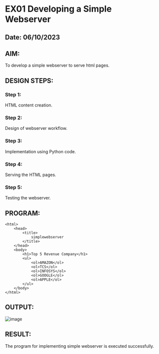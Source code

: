# EX01 Developing a Simple Webserver
## Date: 06/10/2023

## AIM:
To develop a simple webserver to serve html pages.

## DESIGN STEPS:
### Step 1: 
HTML content creation.

### Step 2:
Design of webserver workflow.

### Step 3:
Implementation using Python code.

### Step 4:
Serving the HTML pages.

### Step 5:
Testing the webserver.

## PROGRAM:
```
<html>
    <head>
        <title>
            simplewebserver
        </title>
    </head>
    <body>
        <h1>Top 5 Revenue Company</h1>
        <ul>
            <ol>AMAZON</ol>
            <ol>TCS</ol>
            <ol>INFOSYS</ol>
            <ol>GOOGLE</ol>
            <ol>APPLE</ol>
        </ul>
    </body>
</html>
```

## OUTPUT:
![image](https://github.com/Selvakumar525/simplewebserver/assets/120643262/d95d704a-9f70-4636-bd9a-02147c2badd1)



## RESULT:
The program for implementing simple webserver is executed successfully.
